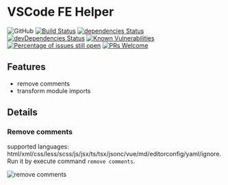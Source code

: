# VSCode FE Helper

![GitHub](https://img.shields.io/github/license/tjx666/vscode-fe-helper) [![Build Status](https://travis-ci.org/tjx666/vscode-fe-helper.svg?branch=master)](https://travis-ci.org/tjx666/vscode-fe-helper) [![dependencies Status](https://david-dm.org/tjx666/vscode-fe-helper/status.svg)](https://david-dm.org/tjx666/vscode-fe-helper) [![devDependencies Status](https://david-dm.org/tjx666/vscode-fe-helper/dev-status.svg)](https://david-dm.org/tjx666/vscode-fe-helper?type=dev) [![Known Vulnerabilities](https://snyk.io/test/github/tjx666/vscode-fe-helper/badge.svg?targetFile=package.json)](https://snyk.io/test/github/tjx666/vscode-fe-helper?targetFile=package.json) [![Percentage of issues still open](https://isitmaintained.com/badge/open/tjx666/vscode-fe-helper.svg)](http://isitmaintained.com/project/tjx666/vscode-fe-helper') [![PRs Welcome](https://img.shields.io/badge/PRs-welcome-brightgreen.svg?style=flat)](http://makeapullrequest.com)

## Features

- remove comments
- transform module imports

## Details

### Remove comments

supported languages: html/xml/css/less/scss/js/jsx/ts/tsx/jsonc/vue/md/editorconfig/yaml/ignore. Run it by execute command `remove comments`.

![remove comments](https://github.com/tjx666/vscode-fe-helper/raw/master/images/remove-comments.gif?raw=true)
